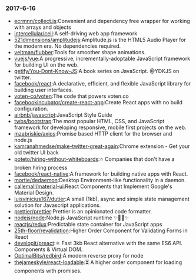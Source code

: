 ### 2017-6-16 
* [ecrmnn/collect.js](https://github.com//ecrmnn/collect.js):Convenient and dependency free wrapper for working with arrays and objects 
* [intercellular/cell](https://github.com//intercellular/cell):A self-driving web app framework 
* [521dimensions/amplitudejs](https://github.com//521dimensions/amplitudejs):Amplitude.js is the HTML5 Audio Player for the modern era. No dependencies required. 
* [veltman/flubber](https://github.com//veltman/flubber):Tools for smoother shape animations. 
* [vuejs/vue](https://github.com//vuejs/vue):A progressive, incrementally-adoptable JavaScript framework for building UI on the web. 
* [getify/You-Dont-Know-JS](https://github.com//getify/You-Dont-Know-JS):A book series on JavaScript. @YDKJS on twitter. 
* [facebook/react](https://github.com//facebook/react):A declarative, efficient, and flexible JavaScript library for building user interfaces. 
* [voten-co/voten](https://github.com//voten-co/voten):The code that powers voten.co 
* [facebookincubator/create-react-app](https://github.com//facebookincubator/create-react-app):Create React apps with no build configuration. 
* [airbnb/javascript](https://github.com//airbnb/javascript):JavaScript Style Guide 
* [twbs/bootstrap](https://github.com//twbs/bootstrap):The most popular HTML, CSS, and JavaScript framework for developing responsive, mobile first projects on the web. 
* [mzabriskie/axios](https://github.com//mzabriskie/axios):Promise based HTTP client for the browser and node.js 
* [kamranahmedse/make-twitter-great-again](https://github.com//kamranahmedse/make-twitter-great-again):Chrome extension - Get your old twitter UI back 
* [poteto/hiring-without-whiteboards](https://github.com//poteto/hiring-without-whiteboards):⭐️ Companies that don't have a broken hiring process 
* [facebook/react-native](https://github.com//facebook/react-native):A framework for building native apps with React. 
* [mortie/dedaemon](https://github.com//mortie/dedaemon):Desktop Environment-like functionality in a daemon. 
* [callemall/material-ui](https://github.com//callemall/material-ui):React Components that Implement Google's Material Design. 
* [luisvinicius167/dutier](https://github.com//luisvinicius167/dutier):A small (1kb), async and simple state management solution for Javascript applications. 
* [prettier/prettier](https://github.com//prettier/prettier):Prettier is an opinionated code formatter. 
* [nodejs/node](https://github.com//nodejs/node):Node.js JavaScript runtime ✨🐢🚀✨ 
* [reactjs/redux](https://github.com//reactjs/redux):Predictable state container for JavaScript apps 
* [25th-floor/revalidation](https://github.com//25th-floor/revalidation):Higher Order Component for Validating Forms in React 
* [developit/preact](https://github.com//developit/preact):⚛️ Fast 3kb React alternative with the same ES6 API. Components & Virtual DOM. 
* [OptimalBits/redbird](https://github.com//OptimalBits/redbird):A modern reverse proxy for node 
* [thejameskyle/react-loadable](https://github.com//thejameskyle/react-loadable):⏳ A higher order component for loading components with promises. 
